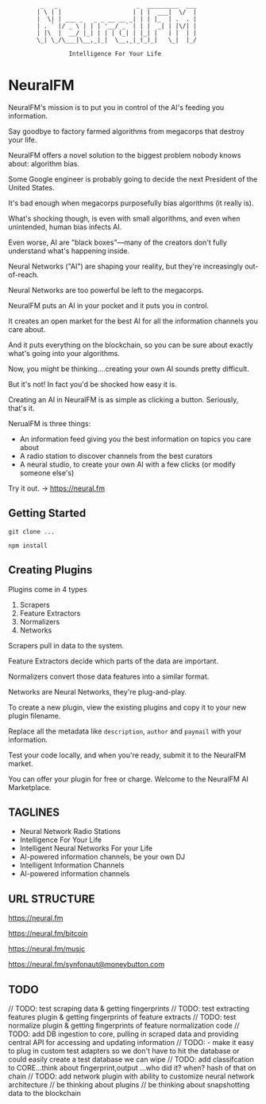 

             _   _                      _  _________  ___
            | \ | |                    | | |  ___|  \/  |
            |  \| | ___ _   _ _ __ __ _| | | |_  | .  . |
            | . ` |/ _ \ | | | '__/ _` | | |  _| | |\/| |
            | |\  |  __/ |_| | | | (_| | |_| |   | |  | |
            \_| \_/\___|\__,_|_|  \__,_|_(_)_|   \_|  |_/
                                                         
                     Intelligence For Your Life                                                         


# NeuralFM

NeuralFM's mission is to put you in control of the AI's feeding you information.

Say goodbye to factory farmed algorithms from megacorps that destroy your life.

NeuralFM offers a novel solution to the biggest problem nobody knows about: algorithm bias.

Some Google engineer is probably going to decide the next President of the United States.

It's bad enough when megacorps purposefully bias algorithms (it really is).

What's shocking though, is even with small algorithms, and even when unintended, human bias infects AI.

Even worse, AI are "black boxes"—many of the creators don't fully understand what's happening inside.

Neural Networks ("AI") are shaping your reality, but they're increasingly out-of-reach.

Neural Networks are too powerful be left to the megacorps.

NeuralFM puts an AI in your pocket and it puts you in control.

It creates an open market for the best AI for all the information channels you care about.

And it puts everything on the blockchain, so you can be sure about exactly what's going into your algorithms.


Now, you might be thinking....creating your own AI sounds pretty difficult.

But it's not! In fact you'd be shocked how easy it is.


Creating an AI in NeuralFM is as simple as clicking a button. Seriously, that's it.

NerualFM is three things:
- An information feed giving you the best information on topics you care about
- A radio station to discover channels from the best curators
- A neural studio, to create your own AI with a few clicks (or modify someone else's)

Try it out. -> https://neural.fm

## Getting Started

    git clone ...

    npm install

## Creating Plugins

Plugins come in 4 types

1. Scrapers
2. Feature Extractors
3. Normalizers
4. Networks

Scrapers pull in data to the system.

Feature Extractors decide which parts of the data are important.

Normalizers convert those data features into a similar format.

Networks are Neural Networks, they're plug-and-play.

To create a new plugin, view the existing plugins and copy it to your new plugin filename.

Replace all the metadata like `description`, `author` and `paymail` with your information.

Test your code locally, and when you're ready, submit it to the NeuralFM market.

You can offer your plugin for free or charge. Welcome to the NeuralFM AI Marketplace.

## TAGLINES
- Neural Network Radio Stations
- Intelligence For Your Life
- Intelligent Neural Networks For your Life
- AI-powered information channels, be your own DJ
- Intelligent Information Channels
- AI-powered information channels

## URL STRUCTURE

https://neural.fm

https://neural.fm/bitcoin

https://neural.fm/music

https://neural.fm/synfonaut@moneybutton.com


## TODO
// TODO: test scraping data & getting fingerprints
// TODO: test extracting features plugin & getting fingerprints of feature extracts
// TODO: test normalize plugin & getting fingerprints of feature normalization code 
// TODO: add DB ingestion to core, pulling in scraped data and providing central API for accessing and updating information
// TODO:   - make it easy to plug in custom test adapters so we don't have to hit the database or could easily create a test database we can wipe
// TODO: add classifcation to CORE...think about fingerprint,output ...who did it? when? hash of that on chain
// TODO: add network plugin with ability to customize neural network architecture
// be thinking about plugins
// be thinking about snapshotting data to the blockchain

